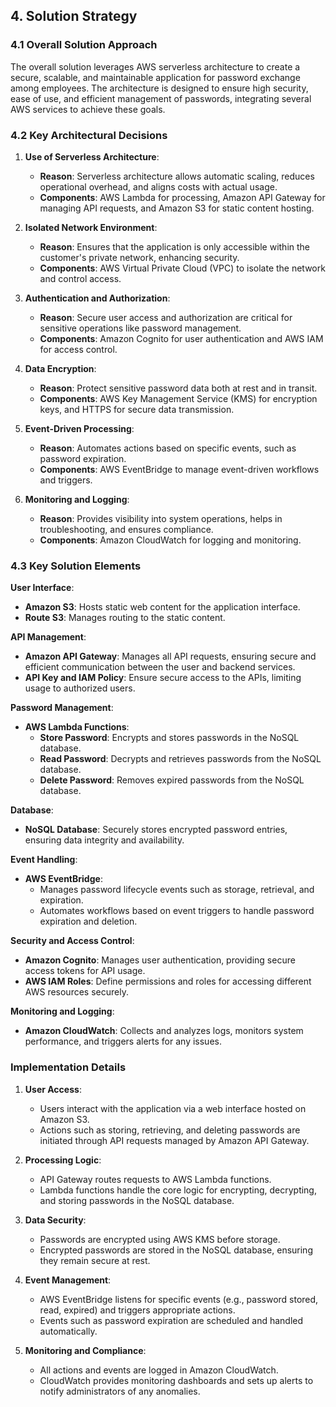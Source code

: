 ## 4. Solution Strategy

### 4.1 Overall Solution Approach

The overall solution leverages AWS serverless architecture to create a secure, scalable, and maintainable application for password exchange among employees. 
The architecture is designed to ensure high security, ease of use, and efficient management of passwords, integrating several AWS services to achieve these goals.

### 4.2 Key Architectural Decisions

1. **Use of Serverless Architecture**:
    - **Reason**: Serverless architecture allows automatic scaling, reduces operational overhead, and aligns costs with actual usage.
    - **Components**: AWS Lambda for processing, Amazon API Gateway for managing API requests, and Amazon S3 for static content hosting.

2. **Isolated Network Environment**:
    - **Reason**: Ensures that the application is only accessible within the customer's private network, enhancing security.
    - **Components**: AWS Virtual Private Cloud (VPC) to isolate the network and control access.

3. **Authentication and Authorization**:
    - **Reason**: Secure user access and authorization are critical for sensitive operations like password management.
    - **Components**: Amazon Cognito for user authentication and AWS IAM for access control.

4. **Data Encryption**:
    - **Reason**: Protect sensitive password data both at rest and in transit.
    - **Components**: AWS Key Management Service (KMS) for encryption keys, and HTTPS for secure data transmission.

5. **Event-Driven Processing**:
    - **Reason**: Automates actions based on specific events, such as password expiration.
    - **Components**: AWS EventBridge to manage event-driven workflows and triggers.

6. **Monitoring and Logging**:
    - **Reason**: Provides visibility into system operations, helps in troubleshooting, and ensures compliance.
    - **Components**: Amazon CloudWatch for logging and monitoring.

### 4.3 Key Solution Elements

**User Interface**:
- **Amazon S3**: Hosts static web content for the application interface.
- **Route S3**: Manages routing to the static content.

**API Management**:
- **Amazon API Gateway**: Manages all API requests, ensuring secure and efficient communication between the user and backend services.
- **API Key and IAM Policy**: Ensure secure access to the APIs, limiting usage to authorized users.

**Password Management**:
- **AWS Lambda Functions**:
    - **Store Password**: Encrypts and stores passwords in the NoSQL database.
    - **Read Password**: Decrypts and retrieves passwords from the NoSQL database.
    - **Delete Password**: Removes expired passwords from the NoSQL database.

**Database**:
- **NoSQL Database**: Securely stores encrypted password entries, ensuring data integrity and availability.

**Event Handling**:
- **AWS EventBridge**:
    - Manages password lifecycle events such as storage, retrieval, and expiration.
    - Automates workflows based on event triggers to handle password expiration and deletion.

**Security and Access Control**:
- **Amazon Cognito**: Manages user authentication, providing secure access tokens for API usage.
- **AWS IAM Roles**: Define permissions and roles for accessing different AWS resources securely.

**Monitoring and Logging**:
- **Amazon CloudWatch**: Collects and analyzes logs, monitors system performance, and triggers alerts for any issues.

### Implementation Details

1. **User Access**:
    - Users interact with the application via a web interface hosted on Amazon S3.
    - Actions such as storing, retrieving, and deleting passwords are initiated through API requests managed by Amazon API Gateway.

2. **Processing Logic**:
    - API Gateway routes requests to AWS Lambda functions.
    - Lambda functions handle the core logic for encrypting, decrypting, and storing passwords in the NoSQL database.

3. **Data Security**:
    - Passwords are encrypted using AWS KMS before storage.
    - Encrypted passwords are stored in the NoSQL database, ensuring they remain secure at rest.

4. **Event Management**:
    - AWS EventBridge listens for specific events (e.g., password stored, read, expired) and triggers appropriate actions.
    - Events such as password expiration are scheduled and handled automatically.

5. **Monitoring and Compliance**:
    - All actions and events are logged in Amazon CloudWatch.
    - CloudWatch provides monitoring dashboards and sets up alerts to notify administrators of any anomalies.

